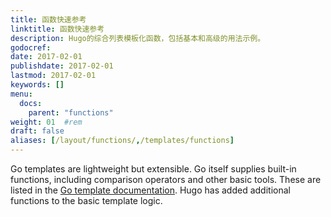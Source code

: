 ```yaml
---
title: 函数快速参考
linktitle: 函数快速参考
description: Hugo的综合列表模板化函数，包括基本和高级的用法示例。
godocref:
date: 2017-02-01
publishdate: 2017-02-01
lastmod: 2017-02-01
keywords: []
menu:
  docs:
    parent: "functions"
weight: 01	#rem
draft: false
aliases: [/layout/functions/,/templates/functions]
---
```


Go templates are lightweight but extensible. Go itself supplies built-in functions, including comparison operators and other basic tools. These are listed in the [Go template documentation][gofuncs]. Hugo has added additional functions to the basic template logic.

[gofuncs]: https://golang.org/pkg/text/template/#hdr-Functions
